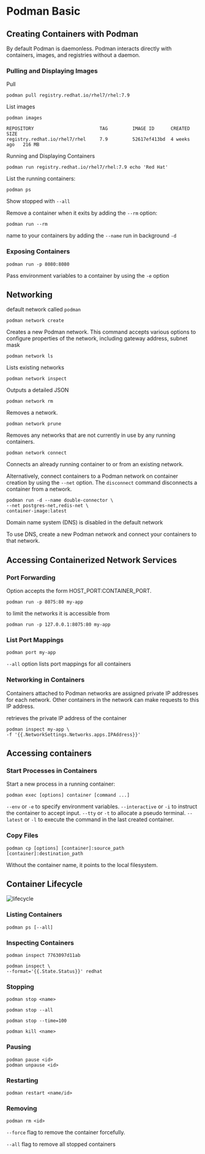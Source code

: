 # Podman Basic

## Creating Containers with Podman

By default Podman is daemonless.
Podman interacts directly with containers, images, and registries without a daemon.

### Pulling and Displaying Images

Pull

    podman pull registry.redhat.io/rhel7/rhel:7.9

List images

    podman images

    REPOSITORY                        TAG         IMAGE ID      CREATED       SIZE
    registry.redhat.io/rhel7/rhel     7.9         52617ef413bd  4 weeks ago   216 MB

Running and Displaying Containers

    podman run registry.redhat.io/rhel7/rhel:7.9 echo 'Red Hat'

List the running containers:

    podman ps

Show stopped with `--all`

Remove a container when it exits by adding the `--rm` option:

    podman run --rm

name to your containers by adding the `--name`
run in background `-d` 

### Exposing Containers

    podman run -p 8080:8080

Pass environment variables to a container by using the `-e` option

## Networking

default network called `podman`

    podman network create

Creates a new Podman network. This command accepts various options to configure properties of the network, including gateway address, subnet mask

    podman network ls

Lists existing networks

    podman network inspect

Outputs a detailed JSON

    podman network rm

Removes a network.

    podman network prune

Removes any networks that are not currently in use by any running containers.

    podman network connect

Connects an already running container to or from an existing network. 

Alternatively, connect containers to a Podman network on container creation by using the `--net` option. The `disconnect` command disconnects a container from a network.

    podman run -d --name double-connector \
    --net postgres-net,redis-net \
    container-image:latest

Domain name system (DNS) is disabled in the default network

To use DNS, create a new Podman network and connect your containers to that network.

## Accessing Containerized Network Services

### Port Forwarding

Option accepts the form HOST_PORT:CONTAINER_PORT.

    podman run -p 8075:80 my-app

to limit the networks it is accessible from

    podman run -p 127.0.0.1:8075:80 my-app

### List Port Mappings

    podman port my-app

`--all` option lists port mappings for all containers

### Networking in Containers

Containers attached to Podman networks are assigned private IP addresses for each network. Other containers in the network can make requests to this IP address.

retrieves the private IP address of the container

    podman inspect my-app \
    -f '{{.NetworkSettings.Networks.apps.IPAddress}}'

## Accessing containers

### Start Processes in Containers

Start a new process in a running container:

    podman exec [options] container [command ...]

`--env` or `-e` to specify environment variables.
`--interactive` or `-i` to instruct the container to accept input.
`--tty` or `-t` to allocate a pseudo terminal.
`--latest` or `-l` to execute the command in the last created container.

### Copy Files

    podman cp [options] [container]:source_path [container]:destination_path

Without the container name, it points to the local filesystem.

## Container Lifecycle

![lifecycle](./imgs/lifecycle-actions.svg)

### Listing Containers

    podman ps [--all]

### Inspecting Containers

    podman inspect 7763097d11ab

    podman inspect \
    --format='{{.State.Status}}' redhat

### Stopping

    podman stop <name>

    podman stop --all

    podman stop --time=100

    podman kill <name>

### Pausing

    podman pause <id>
    podman unpause <id>

### Restarting

    podman restart <name/id>

### Removing 

    podman rm <id>

`--force` flag to remove the container forcefully.

`--all` flag to remove all stopped containers

